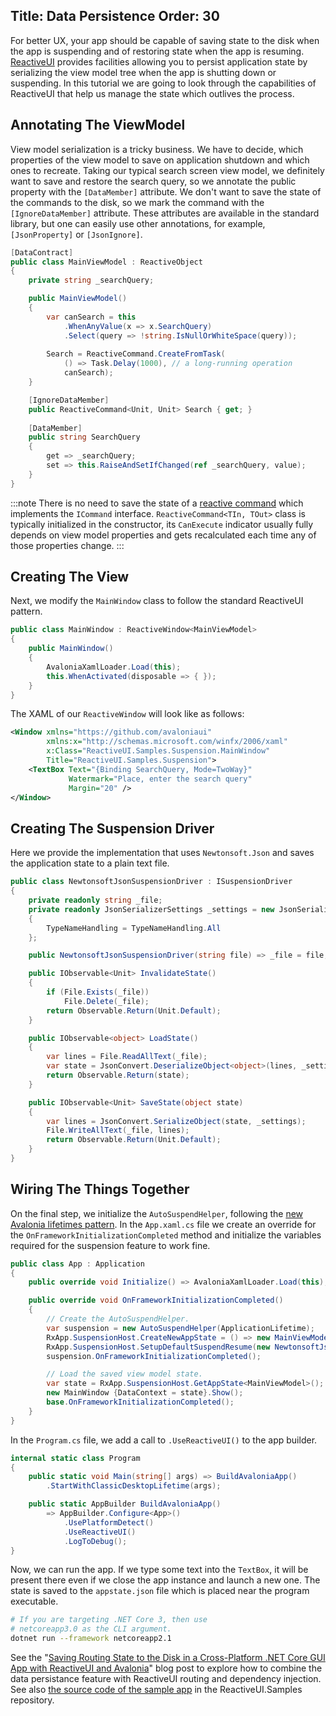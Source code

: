 Title: Data Persistence
Order: 30
---
For better UX, your app should be capable of saving state to the disk when the app is suspending and of restoring state when the app is resuming. [ReactiveUI](https://reactiveui.net) provides facilities allowing you to persist application state by serializing the view model tree when the app is shutting down or suspending. In this tutorial we are going to look through the capabilities of ReactiveUI that help us manage the state which outlives the process. 

## Annotating The ViewModel

View model serialization is a tricky business. We have to decide, which properties of the view model to save on application shutdown and which ones to recreate. Taking our typical search screen view model, we definitely want to save and restore the search query, so we annotate the public property with the `[DataMember]` attribute. We don't want to save the state of the commands to the disk, so we mark the command with the `[IgnoreDataMember]` attribute. These attributes are available in the standard library, but one can easily use other annotations, for example, `[JsonProperty]` or `[JsonIgnore]`.

```cs
[DataContract]
public class MainViewModel : ReactiveObject
{
    private string _searchQuery;

    public MainViewModel() 
    {
        var canSearch = this
            .WhenAnyValue(x => x.SearchQuery)
            .Select(query => !string.IsNullOrWhiteSpace(query));
        
        Search = ReactiveCommand.CreateFromTask(
            () => Task.Delay(1000), // a long-running operation
            canSearch);
    }

    [IgnoreDataMember]
    public ReactiveCommand<Unit, Unit> Search { get; }
    
    [DataMember]
    public string SearchQuery 
    {
        get => _searchQuery;
        set => this.RaiseAndSetIfChanged(ref _searchQuery, value);
    }
}
```

:::note
There is no need to save the state of a [reactive command](https://reactiveui.net/docs/handbook/commands/) which implements the `ICommand` interface. `ReactiveCommand<TIn, TOut>` class is typically initialized in the constructor, its `CanExecute` indicator usually fully depends on view model properties and gets recalculated each time any of those properties change.
:::

## Creating The View

Next, we modify the `MainWindow` class to follow the standard ReactiveUI pattern.

```cs
public class MainWindow : ReactiveWindow<MainViewModel>
{
    public MainWindow()
    {
        AvaloniaXamlLoader.Load(this);
        this.WhenActivated(disposable => { });
    }
}
```

The XAML of our `ReactiveWindow` will look like as follows:

```xml
<Window xmlns="https://github.com/avaloniaui"
        xmlns:x="http://schemas.microsoft.com/winfx/2006/xaml"
        x:Class="ReactiveUI.Samples.Suspension.MainWindow"
        Title="ReactiveUI.Samples.Suspension">
    <TextBox Text="{Binding SearchQuery, Mode=TwoWay}"
             Watermark="Place, enter the search query"
             Margin="20" />
</Window>
```

## Creating The Suspension Driver

Here we provide the implementation that uses `Newtonsoft.Json` and saves the application state to a plain text file.

```cs
public class NewtonsoftJsonSuspensionDriver : ISuspensionDriver
{
    private readonly string _file;
    private readonly JsonSerializerSettings _settings = new JsonSerializerSettings
    {
        TypeNameHandling = TypeNameHandling.All
    };

    public NewtonsoftJsonSuspensionDriver(string file) => _file = file;

    public IObservable<Unit> InvalidateState()
    {
        if (File.Exists(_file)) 
            File.Delete(_file);
        return Observable.Return(Unit.Default);
    }

    public IObservable<object> LoadState()
    {
        var lines = File.ReadAllText(_file);
        var state = JsonConvert.DeserializeObject<object>(lines, _settings);
        return Observable.Return(state);
    }

    public IObservable<Unit> SaveState(object state)
    {
        var lines = JsonConvert.SerializeObject(state, _settings);
        File.WriteAllText(_file, lines);
        return Observable.Return(Unit.Default);
    }
}
```

## Wiring The Things Together

On the final step, we initialize the `AutoSuspendHelper`, following the [new Avalonia lifetimes pattern](https://github.com/AvaloniaUI/Avalonia/wiki/Application-lifetimes). In the `App.xaml.cs` file we create an override for the `OnFrameworkInitializationCompleted` method and initialize the variables required for the suspension feature to work fine.

```cs
public class App : Application
{
    public override void Initialize() => AvaloniaXamlLoader.Load(this);

    public override void OnFrameworkInitializationCompleted()
    {
        // Create the AutoSuspendHelper.
        var suspension = new AutoSuspendHelper(ApplicationLifetime);
        RxApp.SuspensionHost.CreateNewAppState = () => new MainViewModel();
        RxApp.SuspensionHost.SetupDefaultSuspendResume(new NewtonsoftJsonSuspensionDriver("appstate.json"));
        suspension.OnFrameworkInitializationCompleted();

        // Load the saved view model state.
        var state = RxApp.SuspensionHost.GetAppState<MainViewModel>();
        new MainWindow {DataContext = state}.Show();
        base.OnFrameworkInitializationCompleted();
    }
}
```

In the `Program.cs` file, we add a call to `.UseReactiveUI()` to the app builder.

```cs
internal static class Program
{
    public static void Main(string[] args) => BuildAvaloniaApp()
        .StartWithClassicDesktopLifetime(args);

    public static AppBuilder BuildAvaloniaApp()
        => AppBuilder.Configure<App>()
            .UsePlatformDetect()
            .UseReactiveUI()
            .LogToDebug();
}
```

Now, we can run the app. If we type some text into the `TextBox`, it will be present there even if we close the app instance and launch a new one. The state is saved to the `appstate.json` file which is placed near the program executable.

```sh
# If you are targeting .NET Core 3, then use
# netcoreapp3.0 as the CLI argument.
dotnet run --framework netcoreapp2.1
```

See the "[Saving Routing State to the Disk in a Cross-Platform .NET Core GUI App with ReactiveUI and Avalonia](https://habr.com/ru/post/462307/)" blog post to explore how to combine the data persistance feature with ReactiveUI routing and dependency injection. See also [the source code of the sample app](https://github.com/reactiveui/ReactiveUI.Samples/tree/a7d06759e27fa17f9c6a77018362a2f8e0c30fa6/avalonia) in the ReactiveUI.Samples repository.